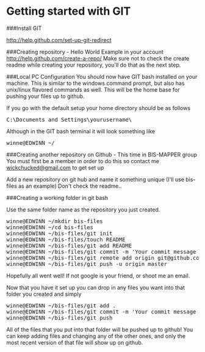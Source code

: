 # Getting started with GIT

###Install GIT

http://help.github.com/set-up-git-redirect

###Creating repository - Hello World Example in your account
http://help.github.com/create-a-repo/
Make sure not to check the create readme while creating your repository, you'll do that as the next step.

###Local PC Configuration
You should now have GIT bash installed on your machine.  This is similar to the windows command prompt, but also has unix/linux flavored commands as well.  This will be the home base for pushing your files up to github.

If you go with the default setup your home directory should be as follows

<pre>
C:\Documents and Settings\yourusername\
</pre>

Although in the GIT bash terminal it will look something like
<pre>
winne@EDWINN ~/
</pre> 

###Creating another repository on Github - This time in BIS-MAPPER group
You must first be a member in order to do this so contact me wickchucked@gmail.com to get set up

Add a new repository on git hub and name it something unique (I'll use bis-files as an example)
Don't check the readme..

###Creating a working folder in git bash

Use the same folder name as the repository you just created. 
<pre>
winne@EDWINN ~/mkdir bis-files
winne@EDWINN ~/cd bis-files
winne@EDWINN ~/bis-files/git init
winne@EDWINN ~/bis-files/touch README
winne@EDWINN ~/bis-files/git add README
winne@EDWINN ~/bis-files/git commit -m 'Your commit message here'
winne@EDWINN ~/bis-files/git remote add origin git@github.com:edwinn/bis-files.git
winne@EDWINN ~/bis-files/git push -u origin master
</pre>

Hopefully all went well!  If not google is your friend, or shoot me an email.

Now that you have it set up you can drop in any files you want into that folder you created and simply
<pre>
winne@EDWINN ~/bis-files/git add .
winne@EDWINN ~/bis-files/git commit -m 'Your commit message here'
winne@EDWINN ~/bis-files/git push
</pre>

All of the files that you put into that folder will be pushed up to github!  You can keep adding files and changing
any of the other ones, and only the most recent version of that file will show up on github.